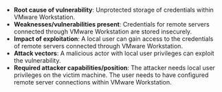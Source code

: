- **Root cause of vulnerability**: Unprotected storage of credentials within VMware Workstation.
- **Weaknesses/vulnerabilities present**: Credentials for remote servers connected through VMware Workstation are stored insecurely.
- **Impact of exploitation**: A local user can gain access to the credentials of remote servers connected through VMware Workstation.
- **Attack vectors**: A malicious actor with local user privileges can exploit the vulnerability.
- **Required attacker capabilities/position**: The attacker needs local user privileges on the victim machine. The user needs to have configured remote server connections within VMware Workstation.
